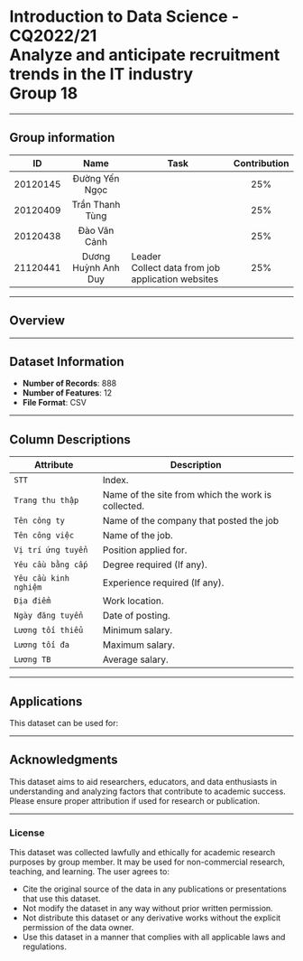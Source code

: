 # Introduction to Data Science - CQ2022/21<br>Analyze and anticipate recruitment trends in the IT industry<br>Group 18

---

## Group information
|**ID**  |**Name**           |**Task**                                            |**Contribution**|
|--------|:-----------------:|----------------------------------------------------|:--------------:|
|20120145|Đường Yến Ngọc     |                                                    |25%             |
|20120409|Trần Thanh Tùng    |                                                    |25%             |
|20120438|Đào Văn Cảnh       |                                                    |25%             |
|21120441|Dương Huỳnh Anh Duy|Leader<br>Collect data from job application websites|25%             |

---

## Overview

---

## Dataset Information

- **Number of Records**: 888
- **Number of Features**: 12  
- **File Format**: CSV  

---

## Column Descriptions

| **Attribute**        | **Description**                                   |
|----------------------|---------------------------------------------------|
| `STT`                | Index.                                            |
| `Trang thu thập`     | Name of the site from which the work is collected.|
| `Tên công ty`        | Name of the company that posted the job           |
| `Tên công việc`      | Name of the job.                                  |
| `Vị trí ứng tuyển`   | Position applied for.                             |
| `Yêu cầu bằng cấp`   | Degree required (If any).                         |
| `Yêu cầu kinh nghiệm`| Experience required (If any).                     |
| `Địa điểm`           | Work location.                                    |
| `Ngày đăng tuyển`    | Date of posting.                                  |
| `Lương tối thiểu`    | Minimum salary.                                   |
| `Lương tối đa`       | Maximum salary.                                   |
| `Lương TB`           | Average salary.                                   |


---

## Applications

This dataset can be used for:

---

## Acknowledgments
This dataset aims to aid researchers, educators, and data enthusiasts in understanding and analyzing factors that contribute to academic success. Please ensure proper attribution if used for research or publication. 

--- 

### License
This dataset was collected lawfully and ethically for academic research purposes by group member. It may be used for non-commercial research, teaching, and learning. The user agrees to:
- Cite the original source of the data in any publications or presentations that use this dataset.
- Not modify the dataset in any way without prior written permission.
- Not distribute this dataset or any derivative works without the explicit permission of the data owner.
- Use this dataset in a manner that complies with all applicable laws and regulations.
